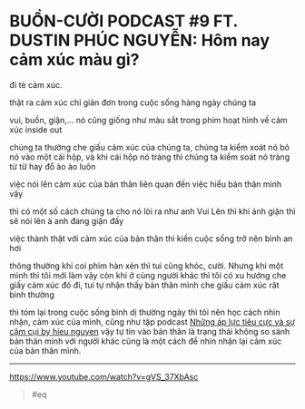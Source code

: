 # BUỒN-CƯỜI PODCAST #9 FT. DUSTIN PHÚC NGUYỄN: Hôm nay cảm xúc màu gì?

đi tè cảm xúc.

thật ra cảm xúc chỉ giản đơn trong cuộc sống hàng ngày chúng ta

vui, buồn, giận,... nó cũng giống như màu sắt trong phim hoạt hình về cảm xúc inside out

chúng ta thường che giấu cảm xúc của chúng ta, chúng ta kiểm xoát nó bỏ nó vào một cái hộp, và khi cái hộp nó tràng thì chúng ta kiểm soát nó tràng từ từ hay đổ ào ào luôn

việc nói lên cảm xúc của bản thân liên quan đến việc hiểu bản thân mình vậy

thì có một số cách chúng ta cho nó lòi ra như anh Vui Lên thì khi ảnh giận thì sẽ nói lên à anh đang giận đấy

việc thành thật với cảm xúc của bản thân thì kiến cuộc sống trở nên bình an hơi

thông thường khi coi phim hàn xẻn thì tui cũng khóc, cười. Nhưng khi một mình thì tôi mới làm vậy còn khi ở cùng người khác thì tôi có xu hướng che giấy cảm xúc đó đi, tui tự nhận thấy bản thân mình che giấu cảm xúc rât bình thường

thì tóm lại trong cuộc sống bình dị thường ngày thì tôi nên học cách nhìn nhận, cảm xúc của mình, cũng như tập podcast [Những áp lực tiêu cực và sự cặm cụi by hieu nguyen](20210926215144.md) vậy tự tin vào bản thân là trạng thái không so sánh bản thân mình với người khác cũng là một cách để nhìn nhận lại cảm xúc của bản thân mình.

---
https://www.youtube.com/watch?v=gVS_37XbAsc
> #eq
